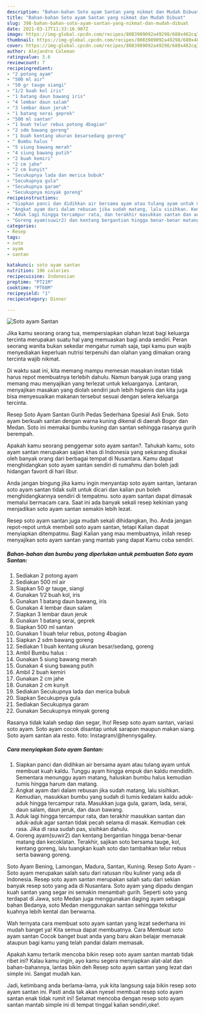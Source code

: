 ```yaml
---
description: "Bahan-bahan Soto ayam Santan yang nikmat dan Mudah Dibuat"
title: "Bahan-bahan Soto ayam Santan yang nikmat dan Mudah Dibuat"
slug: 398-bahan-bahan-soto-ayam-santan-yang-nikmat-dan-mudah-dibuat
date: 2021-03-17T11:33:16.907Z
image: https://img-global.cpcdn.com/recipes/8083989092a49298/680x482cq70/soto-ayam-santan-foto-resep-utama.jpg
thumbnail: https://img-global.cpcdn.com/recipes/8083989092a49298/680x482cq70/soto-ayam-santan-foto-resep-utama.jpg
cover: https://img-global.cpcdn.com/recipes/8083989092a49298/680x482cq70/soto-ayam-santan-foto-resep-utama.jpg
author: Alejandro Coleman
ratingvalue: 3.6
reviewcount: 7
recipeingredient:
- "2 potong ayam"
- "500 ml air"
- "50 gr tauge siangi"
- "1/2 buah kol iris"
- "1 batang daun bawang iris"
- "4 lembar daun salam"
- "3 lembar daun jeruk"
- "1 batang serai geprek"
- "500 ml santan"
- "1 buah telur rebus potong 4bagian"
- "2 sdm bawang goreng"
- "1 buah kentang ukuran besarsedang goreng"
- " Bumbu halus "
- "5 siung bawang merah"
- "4 siung bawang putih"
- "2 buah kemiri"
- "2 cm jahe"
- "2 cm kunyit"
- "Secukupnya lada dan merica bubuk"
- "Secukupnya gula"
- "Secukupnya garam"
- "Secukupnya minyak goreng"
recipeinstructions:
- "Siapkan panci dan didihkan air bersama ayam atau tulang ayam untuk membuat kuah kaldu. Tunggu ayam hingga empuk dan kaldu mendidih. Sementara menunggu ayam matang, haluskan bumbu halus kemudian tumis hingga harum dan matang."
- "Angkat ayam dari dalam rebusan jika sudah matang, lalu sisihkan. Kemudian, masukkan bumbu yang sudah di tumis kedalam kaldu aduk-aduk hingga tercampur rata. Masukkan juga gula, garam, lada, serai, daun salam, daun jeruk, dan daun bawang."
- "Aduk lagi hingga tercampur rata, dan terakhir masukkan santan dan aduk-aduk agar santan tidak pecah selama di masak. Kemudian cek rasa. Jika di rasa sudah pas, sisihkan dahulu."
- "Goreng ayam(suwir2) dan kentang bergantian hingga benar-benar matang dan kecoklatan. Terakhir, sajikan soto bersama tauge, kol, kentang goreng, lalu tuangkan kuah soto dan tambahkan telur rebus serta bawang goreng."
categories:
- Resep
tags:
- soto
- ayam
- santan

katakunci: soto ayam santan 
nutrition: 196 calories
recipecuisine: Indonesian
preptime: "PT21M"
cooktime: "PT60M"
recipeyield: "1"
recipecategory: Dinner

---
```



![Soto ayam Santan](https://img-global.cpcdn.com/recipes/8083989092a49298/680x482cq70/soto-ayam-santan-foto-resep-utama.jpg)

Jika kamu seorang orang tua, mempersiapkan olahan lezat bagi keluarga tercinta merupakan suatu hal yang memuaskan bagi anda sendiri. Peran seorang  wanita bukan sekedar mengatur rumah saja, tapi kamu pun wajib menyediakan keperluan nutrisi terpenuhi dan olahan yang dimakan orang tercinta wajib nikmat.

Di waktu  saat ini, kita memang mampu memesan masakan instan tidak harus repot membuatnya terlebih dahulu. Namun banyak juga orang yang memang mau menyajikan yang terlezat untuk keluarganya. Lantaran, menyajikan masakan yang diolah sendiri jauh lebih higienis dan kita juga bisa menyesuaikan makanan tersebut sesuai dengan selera keluarga tercinta. 

Resep Soto Ayam Santan Gurih Pedas Sederhana Spesial Asli Enak. Soto ayam berkuah santan dengan warna kuning dikenal di daerah Bogor dan Medan. Soto ini memakai bumbu kuning dan santan sehingga rasanya gurih berempah.

Apakah kamu seorang penggemar soto ayam santan?. Tahukah kamu, soto ayam santan merupakan sajian khas di Indonesia yang sekarang disukai oleh banyak orang dari berbagai tempat di Nusantara. Kamu dapat menghidangkan soto ayam santan sendiri di rumahmu dan boleh jadi hidangan favorit di hari libur.

Anda jangan bingung jika kamu ingin menyantap soto ayam santan, lantaran soto ayam santan tidak sulit untuk dicari dan kalian pun boleh menghidangkannya sendiri di tempatmu. soto ayam santan dapat dimasak memalui bermacam cara. Saat ini ada banyak sekali resep kekinian yang menjadikan soto ayam santan semakin lebih lezat.

Resep soto ayam santan juga mudah sekali dihidangkan, lho. Anda jangan repot-repot untuk membeli soto ayam santan, tetapi Kalian dapat menyiapkan ditempatmu. Bagi Kalian yang mau membuatnya, inilah resep menyajikan soto ayam santan yang mantab yang dapat Kamu coba sendiri.

<!--inarticleads1-->

##### Bahan-bahan dan bumbu yang diperlukan untuk pembuatan Soto ayam Santan:

1. Sediakan 2 potong ayam
1. Sediakan 500 ml air
1. Siapkan 50 gr tauge, siangi
1. Gunakan 1/2 buah kol, iris
1. Gunakan 1 batang daun bawang, iris
1. Gunakan 4 lembar daun salam
1. Siapkan 3 lembar daun jeruk
1. Gunakan 1 batang serai, geprek
1. Siapkan 500 ml santan
1. Gunakan 1 buah telur rebus, potong 4bagian
1. Siapkan 2 sdm bawang goreng
1. Sediakan 1 buah kentang ukuran besar/sedang, goreng
1. Ambil  Bumbu halus :
1. Gunakan 5 siung bawang merah
1. Gunakan 4 siung bawang putih
1. Ambil 2 buah kemiri
1. Gunakan 2 cm jahe
1. Gunakan 2 cm kunyit
1. Sediakan Secukupnya lada dan merica bubuk
1. Siapkan Secukupnya gula
1. Sediakan Secukupnya garam
1. Gunakan Secukupnya minyak goreng


Rasanya tidak kalah sedap dan segar, lho! Resep soto ayam santan, variasi soto ayam. Soto ayam cocok disantap untuk sarapan maupun makan siang. Soto ayam santan ala resto. foto: Instagram/@hennysgalley. 

<!--inarticleads2-->

##### Cara menyiapkan Soto ayam Santan:

1. Siapkan panci dan didihkan air bersama ayam atau tulang ayam untuk membuat kuah kaldu. Tunggu ayam hingga empuk dan kaldu mendidih. Sementara menunggu ayam matang, haluskan bumbu halus kemudian tumis hingga harum dan matang.
1. Angkat ayam dari dalam rebusan jika sudah matang, lalu sisihkan. Kemudian, masukkan bumbu yang sudah di tumis kedalam kaldu aduk-aduk hingga tercampur rata. Masukkan juga gula, garam, lada, serai, daun salam, daun jeruk, dan daun bawang.
1. Aduk lagi hingga tercampur rata, dan terakhir masukkan santan dan aduk-aduk agar santan tidak pecah selama di masak. Kemudian cek rasa. Jika di rasa sudah pas, sisihkan dahulu.
1. Goreng ayam(suwir2) dan kentang bergantian hingga benar-benar matang dan kecoklatan. Terakhir, sajikan soto bersama tauge, kol, kentang goreng, lalu tuangkan kuah soto dan tambahkan telur rebus serta bawang goreng.


Soto Ayam Bening, Lamongan, Madura, Santan, Kuning. Resep Soto Ayam - Soto ayam merupakan salah satu dari ratusan ribu kuliner yang ada di Indonesia. Resep soto ayam santan merupakan salah satu dari sekian banyak resep soto yang ada di Nusantara. Soto ayam yang dipadu dengan kuah santan yang segar ini semakin menambah gurih. Seperti soto yang terdapat di Jawa, soto Medan juga menggunakan daging ayam sebagai bahan Bedanya, soto Medan menggunakan santan sehingga tekstur kuahnya lebih kental dan berwarna. 

Wah ternyata cara membuat soto ayam santan yang lezat sederhana ini mudah banget ya! Kita semua dapat membuatnya. Cara Membuat soto ayam santan Cocok banget buat anda yang baru akan belajar memasak ataupun bagi kamu yang telah pandai dalam memasak.

Apakah kamu tertarik mencoba bikin resep soto ayam santan mantab tidak ribet ini? Kalau kamu ingin, ayo kamu segera menyiapkan alat-alat dan bahan-bahannya, lantas bikin deh Resep soto ayam santan yang lezat dan simple ini. Sangat mudah kan. 

Jadi, ketimbang anda berlama-lama, yuk kita langsung saja bikin resep soto ayam santan ini. Pasti anda tak akan nyesel membuat resep soto ayam santan enak tidak rumit ini! Selamat mencoba dengan resep soto ayam santan mantab simple ini di tempat tinggal kalian sendiri,oke!.

